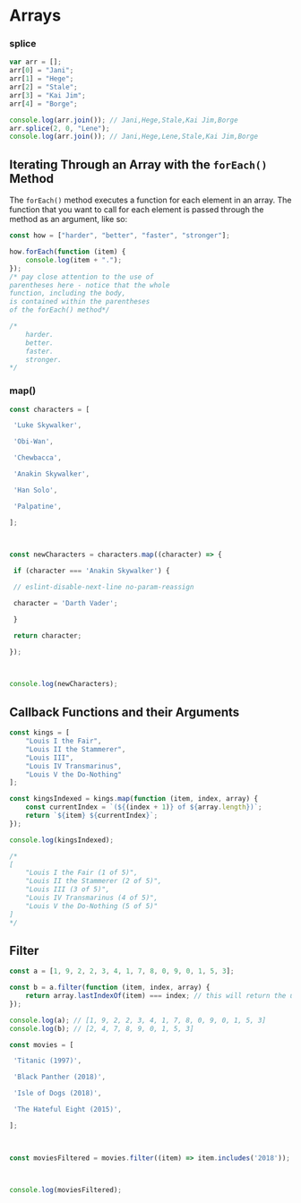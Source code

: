 # Arrays

### splice
```js
var arr = [];
arr[0] = "Jani";
arr[1] = "Hege";
arr[2] = "Stale";
arr[3] = "Kai Jim";
arr[4] = "Borge";

console.log(arr.join()); // Jani,Hege,Stale,Kai Jim,Borge
arr.splice(2, 0, "Lene");
console.log(arr.join()); // Jani,Hege,Lene,Stale,Kai Jim,Borge
```

## Iterating Through an Array with the `forEach()` Method

The `forEach()` method executes a function for each element in an array. The function that you want to call for each element is passed through the method as an argument, like so:
```js
const how = ["harder", "better", "faster", "stronger"];

how.forEach(function (item) {
    console.log(item + ".");
}); 
/* pay close attention to the use of 
parentheses here - notice that the whole 
function, including the body, 
is contained within the parentheses 
of the forEach() method*/

/*
    harder.
    better.
    faster.
    stronger.  
*/
```

### map()
```js
const characters = [

 'Luke Skywalker',

 'Obi-Wan',

 'Chewbacca',

 'Anakin Skywalker',

 'Han Solo',

 'Palpatine',

];

  

const newCharacters = characters.map((character) => {

 if (character === 'Anakin Skywalker') {

 // eslint-disable-next-line no-param-reassign

 character = 'Darth Vader';

 }

 return character;

});

  

console.log(newCharacters);
```

## Callback Functions and their Arguments

```js
const kings = [
    "Louis I the Fair",
    "Louis II the Stammerer",
    "Louis III",
    "Louis IV Transmarinus",
    "Louis V the Do-Nothing"
];

const kingsIndexed = kings.map(function (item, index, array) {
    const currentIndex = `(${(index + 1)} of ${array.length})`;
    return `${item} ${currentIndex}`;
});

console.log(kingsIndexed);

/*
[
    "Louis I the Fair (1 of 5)",
    "Louis II the Stammerer (2 of 5)",
    "Louis III (3 of 5)",
    "Louis IV Transmarinus (4 of 5)",
    "Louis V the Do-Nothing (5 of 5)"
]
*/
```

## Filter

```js
const a = [1, 9, 2, 2, 3, 4, 1, 7, 8, 0, 9, 0, 1, 5, 3];

const b = a.filter(function (item, index, array) {
    return array.lastIndexOf(item) === index; // this will return the unique elements
});

console.log(a); // [1, 9, 2, 2, 3, 4, 1, 7, 8, 0, 9, 0, 1, 5, 3]
console.log(b); // [2, 4, 7, 8, 9, 0, 1, 5, 3]
```

```js
const movies = [

 'Titanic (1997)',

 'Black Panther (2018)',

 'Isle of Dogs (2018)',

 'The Hateful Eight (2015)',

];

  

const moviesFiltered = movies.filter((item) => item.includes('2018'));

  

console.log(moviesFiltered);
```


